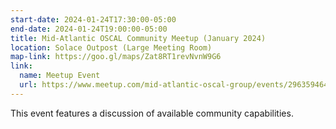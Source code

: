 ```yaml
---
start-date: 2024-01-24T17:30:00-05:00
end-date: 2024-01-24T19:00:00-05:00
title: Mid-Atlantic OSCAL Community Meetup (January 2024)
location: Solace Outpost (Large Meeting Room)
map-link: https://goo.gl/maps/Zat8RT1revNvnW9G6
link:
  name: Meetup Event
  url: https://www.meetup.com/mid-atlantic-oscal-group/events/296359464/
---
```


This event features a discussion of available community capabilities.
